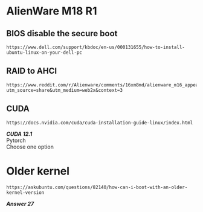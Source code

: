 
# AlienWare M18 R1

## BIOS disable the secure boot
```
https://www.dell.com/support/kbdoc/en-us/000131655/how-to-install-ubuntu-linux-on-your-dell-pc
```

## RAID to AHCI
```
https://www.reddit.com/r/Alienware/comments/16xm8md/alienware_m16_appears_to_be_bricked_second_ssd/?utm_source=share&utm_medium=web2x&context=3
```

## CUDA
```
https://docs.nvidia.com/cuda/cuda-installation-guide-linux/index.html
```
***CUDA 12.1***  
Pytorch  
Choose one option  

# Older kernel
```
https://askubuntu.com/questions/82140/how-can-i-boot-with-an-older-kernel-version
```
***Answer 27*** 

## 
```

```

